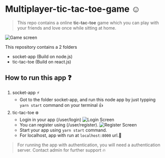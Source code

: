 # Multiplayer-tic-tac-toe-game :relaxed:

> This repo contains a online **tic-tac-toe** game which you can play with your friends and love once while sitting at home.

![Game screen](https://res.cloudinary.com/pramodtk/image/upload/v1595883332/pramod/screenshot-localhost_8000-2020.07.28-02_24_57_v3aibo.png)

This repository contains a 2 folders
- socket-app (Build on node.js)
- tic-tac-toe (Build on react.js)

## How to run this app :question:

1. socket-app :zap:
    - Got to the folder socket-app, and run this node app by just typping `yarn start` command on your terminal :+1:
2. tic-tac-toe :snowflake:
    - Login in your app (/user/login)
    ![Login Screen](https://res.cloudinary.com/pramodtk/image/upload/v1595884636/pramod/screenshot-localhost_8000-2020.07.28-02_45_49_jekwsf.png)
    - You can register using (/user/register).
        ![Register Screen](https://res.cloudinary.com/pramodtk/image/upload/v1595884838/pramod/screenshot-localhost_8000-2020.07.28-02_50_17_ndslmh.png)
    - Start your app using `yarn start` command.
    - For localhost, app with run at `localhost:8000` url.:raised_hands:

> For running the app with authentication, you will need a authentication server. Contact admin for further support :fire:
